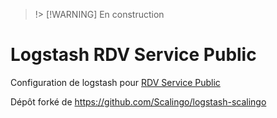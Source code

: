 > !> [!WARNING]
> En construction

# Logstash RDV Service Public

Configuration de logstash pour [RDV Service Public](https://github.com/betagouv/rdv-service-public/)

Dépôt forké de https://github.com/Scalingo/logstash-scalingo

